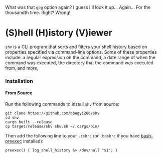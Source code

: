 What was that `gpg` option again? I guess I'll look it up... Again... For the thousandth time. Right? Wrong!

# (S)hell (H)istory (V)iewer
`shv` is a CLI program that sorts and filters your shell history based on properties specified via command-line options. Some of these properties include: a regular expression on the command, a date range of when the command was executed, the directory that the command was executed from, and more,

### Installation
#### From Source
Run the following commands to install `shv` from source:
```
git clone https://github.com/bbugyi200/shv
cd shv
cargo built --release
cp target/release/shv shw.sh ~/.cargo/bin/
```
Then add the following line to your `.zshrc` (or `.bashrc` if you have [bash-preexec](https://github.com/rcaloras/bash-preexec) installed):
```
preexec() { log_shell_history &> /dev/null "$1"; }
```
